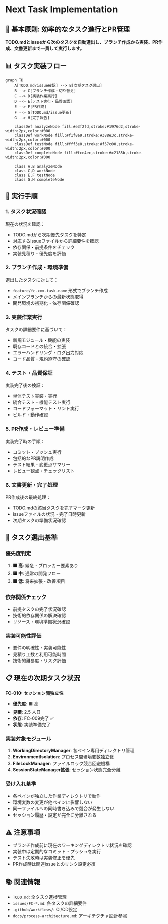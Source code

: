 # Next Task Implementation

## 🎯 基本原則: 効率的なタスク進行とPR管理

**TODO.mdとissueから次のタスクを自動選出し、ブランチ作成から実装、PR作成、文書更新まで一貫して実行します。**

## 📊 タスク実装フロー

```mermaid
graph TD
    A[TODO.md/issue確認] --> B[次期タスク選出]
    B --> C[ブランチ作成・切り替え]
    C --> D[実装作業実行]
    D --> E[テスト実行・品質確認]
    E --> F[PR作成]
    F --> G[TODO.md/issue更新]
    G --> H[完了報告]

    classDef analyzeNode fill:#e3f2fd,stroke:#1976d2,stroke-width:2px,color:#000
    classDef workNode fill:#f1f8e9,stroke:#388e3c,stroke-width:2px,color:#000
    classDef testNode fill:#fff3e0,stroke:#f57c00,stroke-width:2px,color:#000
    classDef completeNode fill:#fce4ec,stroke:#c2185b,stroke-width:2px,color:#000

    class A,B analyzeNode
    class C,D workNode
    class E,F testNode
    class G,H completeNode
```

## 🚀 実行手順

### 1. タスク状況確認

現在の状況を確認：
- TODO.mdから次期優先タスクを特定
- 対応するissueファイルから詳細要件を確認
- 依存関係・前提条件をチェック
- 実装見積り・優先度を評価

### 2. ブランチ作成・環境準備

選出したタスクに対して：
- `feature/fc-xxx-task-name` 形式でブランチ作成
- メインブランチからの最新状態取得
- 開発環境の初期化・依存関係確認

### 3. 実装作業実行

タスクの詳細要件に基づいて：
- 新規モジュール・機能の実装
- 既存コードとの統合・拡張
- エラーハンドリング・ログ出力対応
- コード品質・規約遵守の確認

### 4. テスト・品質保証

実装完了後の検証：
- 単体テスト実装・実行
- 統合テスト・機能テスト実行
- コードフォーマット・リント実行
- ビルド・動作確認

### 5. PR作成・レビュー準備

実装完了時の手順：
- コミット・プッシュ実行
- 包括的なPR説明作成
- テスト結果・変更点サマリー
- レビュー観点・チェックリスト

### 6. 文書更新・完了処理

PR作成後の最終処理：
- TODO.mdの該当タスクを完了マーク更新
- issueファイルの状況・完了日時更新
- 次期タスクの準備状況確認

## 📝 タスク選出基準

### 優先度判定
1. **🟧 高**: 緊急・ブロッカー要素あり
2. **🟨 中**: 通常の開発フロー
3. **🟩 低**: 将来拡張・改善項目

### 依存関係チェック
- 前提タスクの完了状況確認
- 技術的依存関係の解決確認
- リソース・環境準備状況確認

### 実装可能性評価
- 要件の明確性・実装可能性
- 見積り工数と利用可能時間
- 技術的難易度・リスク評価

## 📋 現在の次期タスク状況

**FC-010: セッション間独立性**
- **優先度**: 🟧 高
- **見積**: 2.5 人日
- **依存**: FC-009完了 ✅
- **状態**: 実装準備完了

### 実装対象モジュール
1. **WorkingDirectoryManager**: 各ペイン専用ディレクトリ管理
2. **EnvironmentIsolation**: プロセス間環境変数独立化
3. **FileLockManager**: ファイルロック競合回避機構
4. **SessionStateManager拡張**: セッション状態完全分離

### 受け入れ基準
- 各ペインが独立した作業ディレクトリで動作
- 環境変数の変更が他ペインに影響しない
- 同一ファイルへの同時書き込みで競合が発生しない
- セッション履歴・設定が完全に分離される

## ⚠️ 注意事項

- ブランチ作成前に現在のワーキングディレクトリ状況を確認
- 実装中は定期的なコミット・プッシュを実行
- テスト失敗時は実装修正を優先
- PR作成時は関連issueとのリンク設定必須

## 📚 関連情報

- `TODO.md`: 全タスク進捗管理
- `issues/FC-*.md`: 各タスクの詳細要件
- `.github/workflows/`: CI/CD設定
- `docs/process-architecture.md`: アーキテクチャ設計参照